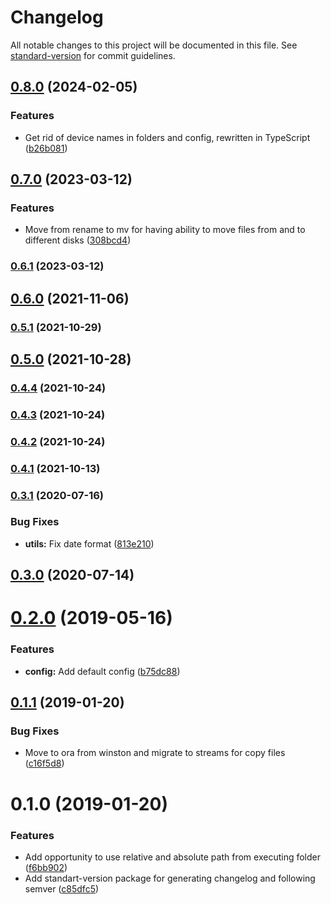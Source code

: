 # Changelog

All notable changes to this project will be documented in this file. See [standard-version](https://github.com/conventional-changelog/standard-version) for commit guidelines.

## [0.8.0](https://github.com/vadimshvetsov/media-organizer/compare/v0.7.0...v0.8.0) (2024-02-05)


### Features

* Get rid of device names in folders and config, rewritten in TypeScript ([b26b081](https://github.com/vadimshvetsov/media-organizer/commit/b26b0817315551e45fc2a5b38b1fa4499bfe9cc6))

## [0.7.0](https://github.com/vadimshvetsov/media-organizer/compare/v0.6.1...v0.7.0) (2023-03-12)


### Features

* Move from rename to mv for having ability to move files from and to different disks ([308bcd4](https://github.com/vadimshvetsov/media-organizer/commit/308bcd40978590ff14773f66e940dab1745fe98d))

### [0.6.1](https://github.com/vadimshvetsov/media-organizer/compare/v0.6.0...v0.6.1) (2023-03-12)

## [0.6.0](https://github.com/vadimshvetsov/media-organizer/compare/v0.5.1...v0.6.0) (2021-11-06)

### [0.5.1](https://github.com/vadimshvetsov/media-organizer/compare/v0.5.0...v0.5.1) (2021-10-29)

## [0.5.0](https://github.com/vadimshvetsov/media-organizer/compare/v0.4.4...v0.5.0) (2021-10-28)

### [0.4.4](https://github.com/vadimshvetsov/media-organizer/compare/v0.4.3...v0.4.4) (2021-10-24)

### [0.4.3](https://github.com/vadimshvetsov/media-organizer/compare/v0.4.1...v0.4.3) (2021-10-24)

### [0.4.2](https://github.com/vadimshvetsov/media-organizer/compare/v0.4.1...v0.4.2) (2021-10-24)

### [0.4.1](https://github.com/vadimshvetsov/media-organizer/compare/v0.3.1...v0.4.1) (2021-10-13)

### [0.3.1](https://github.com/vadimshvetsov/media-organizer/compare/v0.3.0...v0.3.1) (2020-07-16)


### Bug Fixes

* **utils:** Fix date format ([813e210](https://github.com/vadimshvetsov/media-organizer/commit/813e2102c51bc8b738de6c337eb0e5c58e47fb33))

## [0.3.0](https://github.com/vadimshvetsov/media-organizer/compare/v0.2.0...v0.3.0) (2020-07-14)

<a name="0.2.0"></a>
# [0.2.0](https://github.com/vadimshvetsov/media-organizer/compare/v0.1.1...v0.2.0) (2019-05-16)


### Features

* **config:** Add default config ([b75dc88](https://github.com/vadimshvetsov/media-organizer/commit/b75dc88))



<a name="0.1.1"></a>
## [0.1.1](https://github.com/vadimshvetsov/media-organizer/compare/v0.1.0...v0.1.1) (2019-01-20)


### Bug Fixes

* Move to ora from winston and migrate to streams for copy files ([c16f5d8](https://github.com/vadimshvetsov/media-organizer/commit/c16f5d8))



<a name="0.1.0"></a>
# 0.1.0 (2019-01-20)


### Features

* Add opportunity to use relative and absolute path from executing folder ([f6bb902](https://github.com/vadimshvetsov/media-organizer/commit/f6bb902))
* Add standart-version package for generating changelog and following semver ([c85dfc5](https://github.com/vadimshvetsov/media-organizer/commit/c85dfc5))
